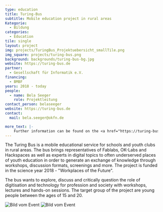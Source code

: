 ```yaml
---
type: education
title: Turing-Bus
subtitle: Mobile education project in rural areas
Kategorie:
  - Bildung
categories:
  - Education
tile: single
layout: project
img: projects/TuringBus_Projektuebersicht_smallTile.png
img_square: projects/turing-bus.png
background: backgrounds/turing-bus-bg.jpg
website: https://turing-bus.de
partner:
  - Gesellschaft für Informatik e.V.
financing:
  - BMBF
years: 2018 - today
people:
  - name: Bela Seeger
    role: Projektleitung
contact_person: belaseeger
website: https://turing-bus.de
contact:
  mail: bela.seeger@okfn.de

more_text: |-
    Further information can be found on the <a href="https://turing-bus.de">website</a> of the Turing-Bus.
---
```


The Turing Bus is a mobile educational service for schools and youth clubs in rural areas. The bus brings representatives of Fablabs, OK-Labs and Hackspaces as well as experts in digital topics to often underserved places of youth education in order to generate an exchange of knowledge through workshops, discussion formats, screenings and more. The project is funded in the science year 2018 - "Workplaces of the Future". 

The bus wants to explore, discuss and critically question the role of digitisation and technology for profession and society with workshops, lectures and hands-on sessions. The target group of the project are young people between the ages of 15 and 20. 

<div class="two-img">
  <img alt="Bild vom Event" src="/files/projects/turingbus_img_1.jpg">
  <img alt="Bild vom Event" src="/files/projects/turingbus_img_2.jpg">
</div>
